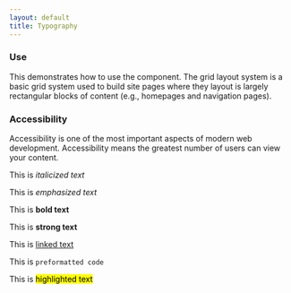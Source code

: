 ```yaml
---
layout: default
title: Typography
---
```


<div class="grid-box">
  <div class="grid-item width-one-half annotation">
    <h3>Use</h3>
    <p>This demonstrates how to use the component. The grid layout system is a basic grid system used to build site pages where they layout is largely rectangular blocks of content (e.g., homepages and navigation pages).</p>
  </div>
  <div class="grid-item width-one-half annotation">
    <h3>Accessibility</h3>
    <p>Accessibility is one of the most important aspects of modern web development. Accessibility means the greatest number of users can view your content.</p>
  </div>  
</div> 

<div class="preview">
  <p>This is <i>italicized text</i></p>
  <p>This is <em>emphasized text</em></p>
  <p>This is <b>bold text</b></p>
  <p>This is <strong>strong text</strong></p>
  <p>This is <a href="#">linked text</a></p>
  <p>This is <code>preformatted code</code></p>
  <p>This is <mark>highlighted text</mark></p>
</div>